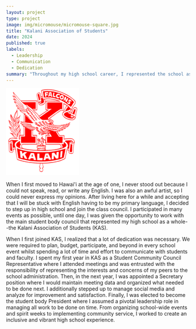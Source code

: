 ```yaml
---
layout: project
type: project
image: img/micromouse/micromouse-square.jpg
title: "Kalani Association of Students"
date: 2024
published: true
labels:
  - Leadership
  - Communication
  - Dedication
summary: "Throughout my high school career, I represented the school as the student body president."
---
```


<div class="text-center p-4">
  <img width="200px" src="../img/KalaniHighSchool-Logo.png" class="img-thumbnail" >
</div>

When I first moved to Hawai'i at the age of one, I never stood out because I could not speak, read, or write any English. I was also an awful artist, so I could never express my opinions. After living here for a while and accepting that I will be stuck with English having to be my primary language, I decided to step up in high school and join the class council. I participated in many events as possible, until one day, I was given the opportunity to work with the main student body council that represented my high school as a whole--the Kalani Association of Students (KAS).

When I first joined KAS, I realized that a lot of dedication was necessary. We were required to plan, budget, participate, and beyond in every school event whilst spending a lot of time and effort to communicate with students and faculty. I spent my first year in KAS as a Student Community Council Representative where I attended meetings and was entrusted with the responsibility of representing the interests and concerns of my peers to the school administration. Then, in the next year, I was appointed a Secretary position where I would maintain meeting data and organized what needed to be done next. I additionally stepped up to manage social media and analyze for improvement and satisfaction. Finally, I was elected to become the student body President where I assumed a pivotal leadership role in managing all work to be done on time. From organizing school-wide events and spirit weeks to implementing community service, I worked to create an inclusive and vibrant high school experience.
